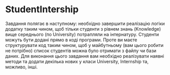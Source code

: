 # StudentIntership
Завдання полягає в наступному: необхідно завершити реалізацію логіки додатку таким чином, щоб тільки студенти з рівнем знань (Knowledge) вище середнього (по University) потрапляли на інтернатуру. Студенти можуть бути додані прямо в коді програми. Проте ви маєте структурувати код таким чином, щоб у майбутньому (вам цього робити не потрібно) список студентів можна було отримати з файлу чи бази даних. Для виконання цього завдання вам необхідно реалізувати наявні методи та додати декілька нових у класи University, Internship та, можливо, інші. 
